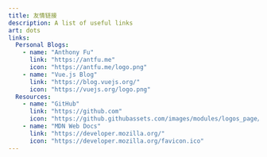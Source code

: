 ```yaml
---
title: 友情链接
description: A list of useful links
art: dots
links:
  Personal Blogs:
    - name: "Anthony Fu"
      link: "https://antfu.me"
      icon: "https://antfu.me/logo.png"
    - name: "Vue.js Blog"
      link: "https://blog.vuejs.org/"
      icon: "https://vuejs.org/logo.png"
  Resources:
    - name: "GitHub"
      link: "https://github.com"
      icon: "https://github.githubassets.com/images/modules/logos_page/GitHub-Mark.png"
    - name: "MDN Web Docs"
      link: "https://developer.mozilla.org/"
      icon: "https://developer.mozilla.org/favicon.ico"
---
```


<Links :links="frontmatter.links" />
